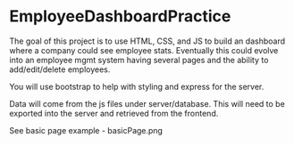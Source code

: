 # EmployeeDashboardPractice

The goal of this project is to use HTML, CSS, and JS to build an dashboard where a company could see employee stats. Eventually this could evolve into an employee mgmt system having several pages and the ability to add/edit/delete employees. 

You will use bootstrap to help with styling and express for the server. 

Data will come from the js files under server/database. This will need to be exported into the server and retrieved from the frontend.

See basic page example - basicPage.png





